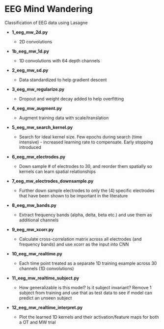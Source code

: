 # EEG Mind Wandering

Classification of EEG data using Lasagne

* **1_eeg_mw_2d.py**
  * 2D convolutions

* **1b_eeg_mw_1d.py**
  * 1D convolutions with 64 depth channels

* **2_eeg_mw_sd.py**
  * Data standardized to help gradient descent

* **3_eeg_mw_regularize.py**
  * Dropout and weight decay added to help overfitting

* **4_eeg_mw_augment.py**
  * Augment training data with scale/translation

* **5_eeg_mw_search_kernel.py**
  * Search for ideal kernel size. Few epochs during search (time intensive) - increased learning rate to compensate. Early stopping introduced

* **6_eeg_mw_electrodes.py**
  * Down sample # of electrodes to 30, and reorder them spatially so kernels can learn spatial relationships

* **7_eeg_mw_electrodes_downsample.py**
  * Further down sample electrodes to only the (4) specific electrodes that have been shown to be important in the literature

* **8_eeg_mw_bands.py**
  * Extract frequency bands (alpha, delta, beta etc.) and use them as additional channels

* **9_eeg_mw_xcorr.py**
  * Calculate cross-correlation matrix across all electrodes (and frequency bands) and use xcorr as the input into CNN

* **10_eeg_mw_realtime.py**
  * Each time point treated as a separate 1D training example across 30 channels (1D convolutions)

* **11_eeg_mw_realtime_subject.py**
  * How generalizable is this model? Is it subject invariant? Remove 1 subject from training and use that as test data to see if model can predict an unseen subject

* **12_eeg_mw_realtime_interpret.py**
  * Plot the learned 1D kernels and their activation/feature maps for both a OT and MW trial
